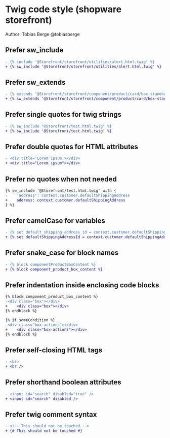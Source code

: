 # Twig code style (shopware storefront)
Author: Tobias Berge @tobiasberge

## Prefer sw_include

```diff
- {% include '@Storefront/storefront/utilities/alert.html.twig' %}
+ {% sw_include '@Storefront/storefront/utilities/alert.html.twig' %}
```

## Prefer sw_extends

```diff
- {% extends '@Storefront/storefront/component/product/card/box-standard.html.twig' %}
+ {% sw_extends '@Storefront/storefront/component/product/card/box-standard.html.twig' %}
```

## Prefer single quotes for twig strings

```diff
- {% sw_include "@Storefront/test.html.twig" %}
+ {% sw_include '@Storefront/test.html.twig' %}
```

## Prefer double quotes for HTML attributes

```diff
- <div title='Lorem ipsum'></div>
+ <div title="Lorem ipsum"></div>
```

## Prefer no quotes when not needed

```diff
{% sw_include '@Storefront/test.html.twig' with {
-    'address': context.customer.defaultShippingAddress
+    address: context.customer.defaultShippingAddress
} %}
```

## Prefer camelCase for variables

```diff
- {% set default_shipping_address_id = context.customer.defaultShippingAddressId %}
+ {% set defaultShippingAddressId = context.customer.defaultShippingAddressId %}
```

## Prefer snake_case for block names

```diff
- {% block componentProductBoxContent %}
+ {% block component_product_box_content %}
```

## Prefer indentation inside enclosing code blocks

```diff
{% block component_product_box_content %}
-<div class="box"></div>
+    <div class="box"></div>
{% endblock %}

{% if someCondition %}
-<div class="box-actions"></div>
+    <div class="box-actions"></div>
{% endblock %}
```

## Prefer self-closing HTML tags

```diff
- <br>
+ <br />
```

## Prefer shorthand boolean attributes

```diff
- <input id="search" disabled="true" />
+ <input id="search" disabled />
```

## Prefer twig comment syntax

```diff
- <!-- This should not be touched -->
+ {# This should not be touched #}
```